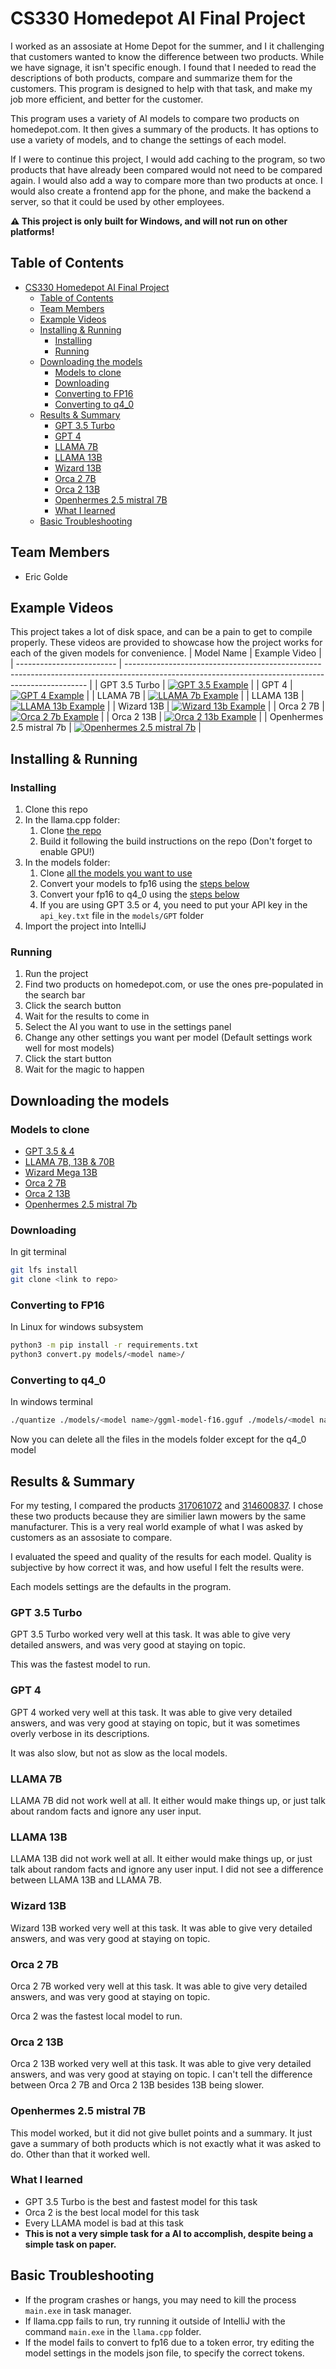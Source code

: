 # CS330 Homedepot AI Final Project

I worked as an assosiate at Home Depot for the summer, and I it challenging that customers wanted to know the difference between two products. While we have signage, it isn't specific enough. I found that I needed to read the descriptions of both products, compare and summarize them for the customers. This program is designed to help with that task, and make my job more efficient, and better for the customer.

This program uses a variety of AI models to compare two products on homedepot.com. It then gives a summary of the products. It has options to use a variety of models, and to change the settings of each model.

If I were to continue this project, I would add caching to the program, so two products that have already been compared would not need to be compared again. I would also add a way to compare more than two products at once. I would also create a frontend app for the phone, and make the backend a server, so that it could be used by other employees.

**:warning: This project is only built for Windows, and will not run on other platforms!**

## Table of Contents
- [CS330 Homedepot AI Final Project](#cs330-homedepot-ai-final-project)
  - [Table of Contents](#table-of-contents)
  - [Team Members](#team-members)
  - [Example Videos](#example-videos)
  - [Installing \& Running](#installing--running)
    - [Installing](#installing)
    - [Running](#running)
  - [Downloading the models](#downloading-the-models)
    - [Models to clone](#models-to-clone)
    - [Downloading](#downloading)
    - [Converting to FP16](#converting-to-fp16)
    - [Converting to q4\_0](#converting-to-q4_0)
  - [Results \& Summary](#results--summary)
    - [GPT 3.5 Turbo](#gpt-35-turbo)
    - [GPT 4](#gpt-4)
    - [LLAMA 7B](#llama-7b)
    - [LLAMA 13B](#llama-13b)
    - [Wizard 13B](#wizard-13b)
    - [Orca 2 7B](#orca-2-7b)
    - [Orca 2 13B](#orca-2-13b)
    - [Openhermes 2.5 mistral 7B](#openhermes-25-mistral-7b)
    - [What I learned](#what-i-learned)
  - [Basic Troubleshooting](#basic-troubleshooting)

## Team Members
- Eric Golde

## Example Videos
This project takes a lot of disk space, and can be a pain to get to compile properly. These videos are provided to showcase how the project works for each of the given models for convenience.
| Model Name                | Example Video                                                                                                                                      |
| ------------------------- | -------------------------------------------------------------------------------------------------------------------------------------------------- |
| GPT 3.5 Turbo             | [![GPT 3.5 Example](https://markdown-videos-api.jorgenkh.no/url?url=https%3A%2F%2Fyoutu.be%2FEVEnqtYl0vY)](https://youtu.be/EVEnqtYl0vY)           |
| GPT 4                     | [![GPT 4 Example](https://markdown-videos-api.jorgenkh.no/url?url=https%3A%2F%2Fyoutu.be%2FN0SuDh7I9uM)](https://youtu.be/N0SuDh7I9uM)             |
| LLAMA 7B                  | [![LLAMA 7b Example](https://markdown-videos-api.jorgenkh.no/url?url=https%3A%2F%2Fyoutu.be%2FsvyEbFeL6C0)](https://youtu.be/svyEbFeL6C0)          |
| LLAMA 13B                 | [![LLAMA 13b Example](https://markdown-videos-api.jorgenkh.no/url?url=https%3A%2F%2Fyoutu.be%2FWrUIHKu7LLc)](https://youtu.be/WrUIHKu7LLc)         |
| Wizard 13B                | [![Wizard 13b Example](https://markdown-videos-api.jorgenkh.no/url?url=https%3A%2F%2Fyoutu.be%2FWrUIHKu7LLc)](https://youtu.be/WrUIHKu7LLc)        |
| Orca 2 7B                 | [![Orca 2 7b Example](https://markdown-videos-api.jorgenkh.no/url?url=https%3A%2F%2Fyoutu.be%2FcCSpiXtpkEE)](https://youtu.be/cCSpiXtpkEE)         |
| Orca 2 13B                | [![Orca 2 13b Example](https://markdown-videos-api.jorgenkh.no/url?url=https%3A%2F%2Fyoutu.be%2FFvGlrgcHDdA)](https://youtu.be/FvGlrgcHDdA)        |
| Openhermes 2.5 mistral 7b | [![Openhermes 2.5 mistral 7b](https://markdown-videos-api.jorgenkh.no/url?url=https%3A%2F%2Fyoutu.be%2Fu5XgjZUrYv4)](https://youtu.be/u5XgjZUrYv4) |

## Installing & Running
### Installing
1. Clone this repo
2. In the llama.cpp folder:
    1. Clone [the repo](https://github.com/ggerganov/llama.cpp/tree/b1483)
    2. Build it following the build instructions on the repo (Don't forget to enable GPU!)
3. In the models folder:
    1. Clone [all the models you want to use](#downloading-the-models)
    2. Convert your models to fp16 using the [steps below](#converting-to-fp16)
    3. Convert your fp16 to q4_0 using the [steps below](#converting-to-q4_0)
    4. If you are using GPT 3.5 or 4, you need to put your API key in the `api_key.txt` file in the `models/GPT` folder
4. Import the project into IntelliJ

### Running
1. Run the project
2. Find two products on homedepot.com, or use the ones pre-populated in the search bar
3. Click the search button
4. Wait for the results to come in
5. Select the AI you want to use in the settings panel
6. Change any other settings you want per model (Default settings work well for most models)
7. Click the start button
8. Wait for the magic to happen


## Downloading the models
### Models to clone
- [GPT 3.5 & 4](https://platform.openai.com/api-keys)
- [LLAMA 7B, 13B & 70B](https://github.com/facebookresearch/llama)
- [Wizard Mega 13B](https://huggingface.co/openaccess-ai-collective/wizard-mega-13b)
- [Orca 2 7B](https://huggingface.co/microsoft/Orca-2-7b)
- [Orca 2 13B](https://huggingface.co/microsoft/Orca-2-13b)
- [Openhermes 2.5 mistral 7b](https://huggingface.co/teknium/OpenHermes-2.5-Mistral-7B)

### Downloading
In git terminal
```bash
git lfs install
git clone <link to repo>
```

### Converting to FP16
In Linux for windows subsystem

```bash
python3 -m pip install -r requirements.txt
python3 convert.py models/<model name>/
```

### Converting to q4_0
In windows terminal

```bash
./quantize ./models/<model name>/ggml-model-f16.gguf ./models/<model name>/ggml-model-q4_0.gguf q4_0
```

Now you can delete all the files in the models folder except for the q4_0 model

## Results & Summary
For my testing, I compared the products [317061072](https://homedepot.com/s/317061072) and [314600837](https://homedepot.com/s/314600837). I chose these two products because they are similier lawn mowers by the same manufacturer. This is a very real world example of what I was asked by customers as an assosiate to compare.

I evaluated the speed and quality of the results for each model. Quality is subjective by how correct it was, and how useful I felt the results were.

Each models settings are the defaults in the program.

### GPT 3.5 Turbo
GPT 3.5 Turbo worked very well at this task. It was able to give very detailed answers, and was very good at staying on topic.

This was the fastest model to run.

### GPT 4
GPT 4 worked very well at this task. It was able to give very detailed answers, and was very good at staying on topic, but it was sometimes overly verbose in its descriptions.

It was also slow, but not as slow as the local models.

### LLAMA 7B
LLAMA 7B did not work well at all. It either would make things up, or just talk about random facts and ignore any user input.

### LLAMA 13B
LLAMA 13B did not work well at all. It either would make things up, or just talk about random facts and ignore any user input. I did not see a difference between LLAMA 13B and LLAMA 7B.

### Wizard 13B
Wizard 13B worked very well at this task. It was able to give very detailed answers, and was very good at staying on topic.

### Orca 2 7B
Orca 2 7B worked very well at this task. It was able to give very detailed answers, and was very good at staying on topic.

Orca 2 was the fastest local model to run.

### Orca 2 13B
Orca 2 13B worked very well at this task. It was able to give very detailed answers, and was very good at staying on topic. I can't tell the difference between Orca 2 7B and Orca 2 13B besides 13B being slower.

### Openhermes 2.5 mistral 7B
This model worked, but it did not give bullet points and a summary. It just gave a summary of both products which is not exactly what it was asked to do. Other than that it worked well.

### What I learned
- GPT 3.5 Turbo is the best and fastest model for this task
- Orca 2 is the best local model for this task
- Every LLAMA model is bad at this task
- **This is not a very simple task for a AI to accomplish, despite being a simple task on paper.**


## Basic Troubleshooting
- If the program crashes or hangs, you may need to kill the process `main.exe` in task manager.
- If llama.cpp fails to run, try running it outside of IntelliJ with the command `main.exe` in the `llama.cpp` folder.
- If the model fails to convert to fp16 due to a token error, try editing the model settings in the models json file, to specify the correct tokens.
